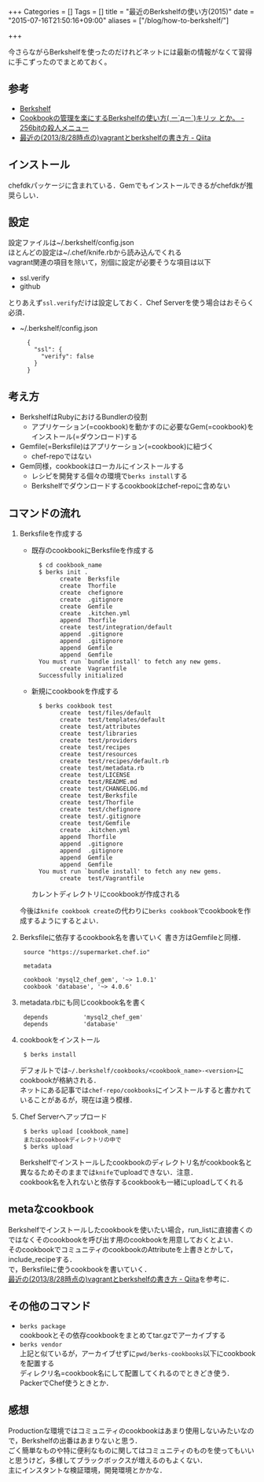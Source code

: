 +++
Categories = []
Tags = []
title = "最近のBerkshelfの使い方(2015)"
date = "2015-07-16T21:50:16+09:00"
aliases = ["/blog/how-to-berkshelf/"]

+++

今さらながらBerkshelfを使ったのだけれどネットには最新の情報がなくて習得に手こずったのでまとめておく。

<!--more-->

## 参考
* [Berkshelf](http://berkshelf.com/)
* [Cookbookの管理を楽にするBerkshelfの使い方( ー`дー´)キリッ とか。 - 256bitの殺人メニュー](http://d.hatena.ne.jp/akuwano/20140806/1407291260)
* [最近の(2013/8/28時点の)vagrantとberkshelfの書き方 - Qiita](http://qiita.com/joker1007/items/1b62e3a36b4f435c53a2)

## インストール
chefdkパッケージに含まれている．Gemでもインストールできるがchefdkが推奨らしい．

## 設定
設定ファイルは~/.berkshelf/config.json  
ほとんどの設定は~/.chef/knife.rbから読み込んでくれる  
vagrant関連の項目を除いて，別個に設定が必要そうな項目は以下

* ssl.verify
* github

とりあえず`ssl.verify`だけは設定しておく．Chef Serverを使う場合はおそらく必須．

* ~/.berkshelf/config.json

        {
          "ssl": {
            "verify": false
          }
        }

## 考え方
* BerkshelfはRubyにおけるBundlerの役割
    * アプリケーション(=cookbook)を動かすのに必要なGem(=cookbook)をインストール(=ダウンロード)する
* Gemfile(=Berksfile)はアプリケーション(=cookbook)に紐づく
    * chef-repoではない
* Gem同様，cookbookはローカルにインストールする
    * レシピを開発する個々の環境で`berks install`する
    * Berkshelfでダウンロードするcookbookはchef-repoに含めない

## コマンドの流れ
1. Berksfileを作成する
    * 既存のcookbookにBerksfileを作成する

            $ cd cookbook_name
            $ berks init .
                  create  Berksfile
                  create  Thorfile
                  create  chefignore
                  create  .gitignore
                  create  Gemfile
                  create  .kitchen.yml
                  append  Thorfile
                  create  test/integration/default
                  append  .gitignore
                  append  .gitignore
                  append  Gemfile
                  append  Gemfile
            You must run `bundle install' to fetch any new gems.
                  create  Vagrantfile
            Successfully initialized

    * 新規にcookbookを作成する

            $ berks cookbook test
                  create  test/files/default
                  create  test/templates/default
                  create  test/attributes
                  create  test/libraries
                  create  test/providers
                  create  test/recipes
                  create  test/resources
                  create  test/recipes/default.rb
                  create  test/metadata.rb
                  create  test/LICENSE
                  create  test/README.md
                  create  test/CHANGELOG.md
                  create  test/Berksfile
                  create  test/Thorfile
                  create  test/chefignore
                  create  test/.gitignore
                  create  test/Gemfile
                  create  .kitchen.yml
                  append  Thorfile
                  append  .gitignore
                  append  .gitignore
                  append  Gemfile
                  append  Gemfile
            You must run `bundle install' to fetch any new gems.
                  create  test/Vagrantfile

        カレントディレクトリにcookbookが作成される

    今後は`knife cookbook create`の代わりに`berks cookbook`でcookbookを作成するようにするとよい．

1. Berksfileに依存するcookbook名を書いていく
    書き方はGemfileと同様．

        source "https://supermarket.chef.io"
         
        metadata
         
        cookbook 'mysql2_chef_gem', '~> 1.0.1'
        cookbook 'database', '~> 4.0.6'

1. metadata.rbにも同じcookbook名を書く

        depends          'mysql2_chef_gem'
        depends          'database'

1. cookbookをインストール

        $ berks install

    デフォルトでは`~/.berkshelf/cookbooks/<cookbook_name>-<version>`にcookbookが格納される．  
    ネットにある記事では`chef-repo/cookbooks`にインストールすると書かれていることがあるが，現在は違う模様．

1. Chef Serverへアップロード

        $ berks upload [cookbook_name]
        またはcookbookディレクトリの中で
        $ berks upload

    Berkshelfでインストールしたcookbookのディレクトリ名がcookbook名と異なるためそのままでは`knife`でuploadできない．注意．  
    cookbook名を入れないと依存するcookbookも一緒にuploadしてくれる

## metaなcookbook
Berkshelfでインストールしたcookbookを使いたい場合，run_listに直接書くのではなくそのcookbookを呼び出す用のcookbookを用意しておくとよい．  
そのcookbookでコミュニティのcookbookのAttributeを上書きとかして，include_recipeする．  
で，Berksfileに使うcookbookを書いていく．  
[最近の(2013/8/28時点の)vagrantとberkshelfの書き方 - Qiita](http://qiita.com/joker1007/items/1b62e3a36b4f435c53a2)を参考に．

## その他のコマンド
* `berks package`  
cookbookとその依存cookbookをまとめてtar.gzでアーカイブする
* `berks vendor`  
上記と似ているが，アーカイブせずに`pwd/berks-cookbooks`以下にcookbookを配置する  
ディレクリ名=cookbook名にして配置してくれるのでときどき使う．PackerでChef使うときとか．

## 感想
Productionな環境ではコミュニティのcookbookはあまり使用しないみたいなので，Berkshelfの出番はあまりないと思う．  
ごく簡単なものや特に便利なものに関してはコミュニティのものを使ってもいいと思うけど，多様してブラックボックスが増えるのもよくない．  
主にインスタントな検証環境，開発環境とかかな．
